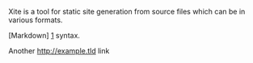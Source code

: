 
Xite is a tool for static site generation from source files which can be in various formats.

[Markdown] [1] syntax.

Another <http://example.tld> link

[1]: http://daringfireball.net/projects/markdown    "Markdown"

